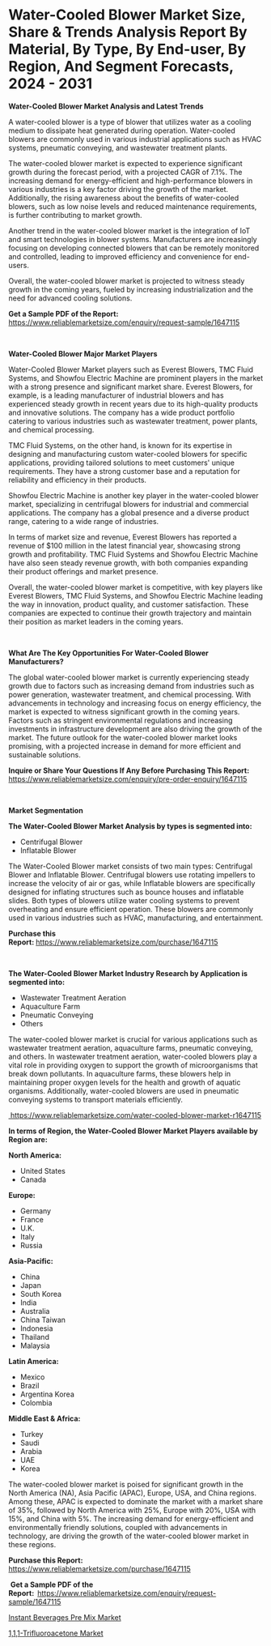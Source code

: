 <p><h1>Water-Cooled Blower Market Size, Share & Trends Analysis Report By Material, By Type, By End-user, By Region, And Segment Forecasts, 2024 - 2031</h1></p><p><strong>Water-Cooled Blower Market Analysis and Latest Trends</strong></p>
<p><p>A water-cooled blower is a type of blower that utilizes water as a cooling medium to dissipate heat generated during operation. Water-cooled blowers are commonly used in various industrial applications such as HVAC systems, pneumatic conveying, and wastewater treatment plants.</p><p>The water-cooled blower market is expected to experience significant growth during the forecast period, with a projected CAGR of 7.1%. The increasing demand for energy-efficient and high-performance blowers in various industries is a key factor driving the growth of the market. Additionally, the rising awareness about the benefits of water-cooled blowers, such as low noise levels and reduced maintenance requirements, is further contributing to market growth.</p><p>Another trend in the water-cooled blower market is the integration of IoT and smart technologies in blower systems. Manufacturers are increasingly focusing on developing connected blowers that can be remotely monitored and controlled, leading to improved efficiency and convenience for end-users.</p><p>Overall, the water-cooled blower market is projected to witness steady growth in the coming years, fueled by increasing industrialization and the need for advanced cooling solutions.</p></p>
<p><strong>Get a Sample PDF of the Report:&nbsp;</strong> <a href="https://www.reliablemarketsize.com/enquiry/request-sample/1647115">https://www.reliablemarketsize.com/enquiry/request-sample/1647115</a></p>
<p>&nbsp;</p>
<p><strong>Water-Cooled Blower Major Market Players</strong></p>
<p><p>Water-Cooled Blower Market players such as Everest Blowers, TMC Fluid Systems, and Showfou Electric Machine are prominent players in the market with a strong presence and significant market share. Everest Blowers, for example, is a leading manufacturer of industrial blowers and has experienced steady growth in recent years due to its high-quality products and innovative solutions. The company has a wide product portfolio catering to various industries such as wastewater treatment, power plants, and chemical processing.</p><p>TMC Fluid Systems, on the other hand, is known for its expertise in designing and manufacturing custom water-cooled blowers for specific applications, providing tailored solutions to meet customers' unique requirements. They have a strong customer base and a reputation for reliability and efficiency in their products.</p><p>Showfou Electric Machine is another key player in the water-cooled blower market, specializing in centrifugal blowers for industrial and commercial applications. The company has a global presence and a diverse product range, catering to a wide range of industries.</p><p>In terms of market size and revenue, Everest Blowers has reported a revenue of $100 million in the latest financial year, showcasing strong growth and profitability. TMC Fluid Systems and Showfou Electric Machine have also seen steady revenue growth, with both companies expanding their product offerings and market presence.</p><p>Overall, the water-cooled blower market is competitive, with key players like Everest Blowers, TMC Fluid Systems, and Showfou Electric Machine leading the way in innovation, product quality, and customer satisfaction. These companies are expected to continue their growth trajectory and maintain their position as market leaders in the coming years.</p></p>
<p>&nbsp;</p>
<p><strong>What Are The Key Opportunities For Water-Cooled Blower Manufacturers?</strong></p>
<p><p>The global water-cooled blower market is currently experiencing steady growth due to factors such as increasing demand from industries such as power generation, wastewater treatment, and chemical processing. With advancements in technology and increasing focus on energy efficiency, the market is expected to witness significant growth in the coming years. Factors such as stringent environmental regulations and increasing investments in infrastructure development are also driving the growth of the market. The future outlook for the water-cooled blower market looks promising, with a projected increase in demand for more efficient and sustainable solutions.</p></p>
<p><strong>Inquire or Share Your Questions If Any Before Purchasing This Report:</strong> <a href="https://www.reliablemarketsize.com/enquiry/pre-order-enquiry/1647115">https://www.reliablemarketsize.com/enquiry/pre-order-enquiry/1647115</a></p>
<p>&nbsp;</p>
<p><strong>Market Segmentation</strong></p>
<p><strong>The Water-Cooled Blower Market Analysis by types is segmented into:</strong></p>
<p><ul><li>Centrifugal Blower</li><li>Inflatable Blower</li></ul></p>
<p><p>The Water-Cooled Blower market consists of two main types: Centrifugal Blower and Inflatable Blower. Centrifugal blowers use rotating impellers to increase the velocity of air or gas, while Inflatable blowers are specifically designed for inflating structures such as bounce houses and inflatable slides. Both types of blowers utilize water cooling systems to prevent overheating and ensure efficient operation. These blowers are commonly used in various industries such as HVAC, manufacturing, and entertainment.</p></p>
<p><strong>Purchase this Report:&nbsp;</strong><a href="https://www.reliablemarketsize.com/purchase/1647115">https://www.reliablemarketsize.com/purchase/1647115</a></p>
<p>&nbsp;</p>
<p><strong>The Water-Cooled Blower Market Industry Research by Application is segmented into:</strong></p>
<p><ul><li>Wastewater Treatment Aeration</li><li>Aquaculture Farm</li><li>Pneumatic Conveying</li><li>Others</li></ul></p>
<p><p>The water-cooled blower market is crucial for various applications such as wastewater treatment aeration, aquaculture farms, pneumatic conveying, and others. In wastewater treatment aeration, water-cooled blowers play a vital role in providing oxygen to support the growth of microorganisms that break down pollutants. In aquaculture farms, these blowers help in maintaining proper oxygen levels for the health and growth of aquatic organisms. Additionally, water-cooled blowers are used in pneumatic conveying systems to transport materials efficiently.</p></p>
<p><a href="https://www.reliablemarketsize.com/water-cooled-blower-market-r1647115">&nbsp;https://www.reliablemarketsize.com/water-cooled-blower-market-r1647115</a></p>
<p><strong>In terms of Region, the Water-Cooled Blower Market Players available by Region are:</strong></p>
<p>
    <p> <strong> North America: </strong>
        <ul>
            <li>United States</li>
            <li>Canada</li>
        </ul>
        </p> 
    <p> <strong> Europe: </strong>
        <ul>
            <li>Germany</li>
            <li>France</li>
            <li>U.K.</li>
            <li>Italy</li>
            <li>Russia</li>
        </ul>
        </p> 
    <p> <strong> Asia-Pacific: </strong>
        <ul>
            <li>China</li>
            <li>Japan</li>
            <li>South Korea</li>
            <li>India</li>
            <li>Australia</li>
            <li>China Taiwan</li>
            <li>Indonesia</li>
            <li>Thailand</li>
            <li>Malaysia</li>
        </ul>
        </p> 
    <p> <strong> Latin America: </strong>
        <ul>
            <li>Mexico</li>
            <li>Brazil</li>
            <li>Argentina Korea</li>
            <li>Colombia</li>
        </ul>
        </p> 
    <p> <strong> Middle East & Africa: </strong>
        <ul>
            <li>Turkey</li>
            <li>Saudi</li>
            <li>Arabia</li>
            <li>UAE</li>
            <li>Korea</li>
        </ul>
    </p>
    </p>
<p><p>The water-cooled blower market is poised for significant growth in the North America (NA), Asia Pacific (APAC), Europe, USA, and China regions. Among these, APAC is expected to dominate the market with a market share of 35%, followed by North America with 25%, Europe with 20%, USA with 15%, and China with 5%. The increasing demand for energy-efficient and environmentally friendly solutions, coupled with advancements in technology, are driving the growth of the water-cooled blower market in these regions.</p></p>
<p><strong>Purchase this Report: </strong><a href="https://www.reliablemarketsize.com/purchase/1647115">https://www.reliablemarketsize.com/purchase/1647115</a></p>
<p>&nbsp;<strong>Get a Sample PDF of the Report:&nbsp;&nbsp;</strong><a href="https://www.reliablemarketsize.com/enquiry/request-sample/1647115">https://www.reliablemarketsize.com/enquiry/request-sample/1647115</a></p>
<p><strong></strong></p>
<p><p><a href="https://medium.com/@ikki1019/global-instant-beverages-pre-mix-market-share-and-growth-opportunities-and-market-size-growing-with-74dc7b8eb4d3">Instant Beverages Pre Mix Market</a></p><p><a href="https://github.com/valeriecruz651/Market-Research-Report-List-1/blob/main/111-trifluoroacetone-market.md">1,1,1-Trifluoroacetone Market</a></p></p>